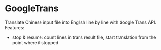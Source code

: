 # GoogleTrans
Translate Chinese input file into English line by line with Google Trans API.
Features:
  - stop & resume: count lines in trans result file, start translation from
                   the point where it stopped

